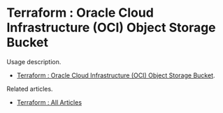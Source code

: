 # Terraform : Oracle Cloud Infrastructure (OCI) Object Storage Bucket

Usage description.

* [Terraform : Oracle Cloud Infrastructure (OCI) Object Storage Bucket](https://oracle-base.com/articles/misc/terraform-oci-object-storage-bucket).

Related articles.

* [Terraform : All Articles](https://oracle-base.com/articles/misc/articles-misc#terraform)

